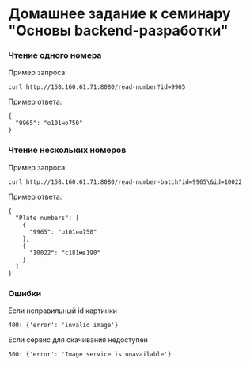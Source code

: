 # Домашнее задание к семинару "Основы backend-разработки"


### Чтение одного номера

Пример запроса:
```
curl http://158.160.61.71:8080/read-number?id=9965
```
Пример ответа:
```
{
  "9965": "о101но750"
}
```

### Чтение нескольких номеров

Пример запроса:
```
curl http://158.160.61.71:8080/read-number-batch?id=9965\&id=10022
```
Пример ответа:
```
{
  "Plate numbers": [
    {
      "9965": "о101но750"
    },
    {
      "10022": "с181мв190"
    }
  ]
}
```

### Ошибки

Если неправильный id картинки
```
400: {'error': 'invalid image'}
```

Если сервис для скачивания недоступен
```
500: {'error': 'Image service is unavailable'}
```